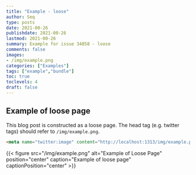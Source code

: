 ```yaml
---
title: "Example - loose"
author: Seq
type: posts
date: 2021-00-26
publishdate: 2021-00-26
lastmod: 2021-00-26
summary: Example for issue 34858 - loose
comments: false
images:
- /img/example.png
categories: ["Examples"]
tags: ["example","bundle"]
toc: true
toclevels: 4
draft: false
---
```


## Example of loose page

This blog post is constructed as a loose page.
The head tag (e.g. twitter tags) should refer to `/img/example.png`.

```html
<meta name="twitter:image" content="http://localhost:1313/img/example.png">
```

{{< figure src="/img/example.png" alt="Example of Loose Page" position="center" caption="Example of loose page" captionPosition="center" >}}
